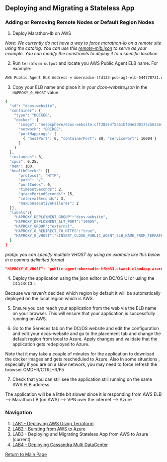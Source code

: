 ## Deploying and Migrating a Stateless App

### Adding or Removing Remote Nodes or Default Region Nodes

1. Deploy Marathon-lb on AWS

_Note:_ _We currently do not have a way to force marathon-lb on a remote site using the catalog. You can use this [remote-mlb.json](./remote-mlb.json) to serve as your example. You can modify the constraints to deploy it to a specific location._

2. Run `terraform output` and locate you AWS Public Agent ELB name. For example:
```bash
AWS Public Agent ELB Address = mbernadin-tfd132-pub-agt-elb-544778731.us-east-1.elb.amazonaws.com
```

3. Copy your ELB name and place it in your _dcos-website.json_ in the `HAPROXY_0_VHOST` value. 

```bash 
{
  "id": "dcos-website",
  "container": {
    "type": "DOCKER",
    "docker": {
      "image": "mesosphere/dcos-website:cff383e4f5a51bf04e2d0177c5023e7cebcab3cc",
      "network": "BRIDGE",
      "portMappings": [
        { "hostPort": 0, "containerPort": 80, "servicePort": 10004 }
      ]
    }
  },
  "instances": 3,
  "cpus": 0.25,
  "mem": 100,
  "healthChecks": [{
      "protocol": "HTTP",
      "path": "/",
      "portIndex": 0,
      "timeoutSeconds": 2,
      "gracePeriodSeconds": 15,
      "intervalSeconds": 3,
      "maxConsecutiveFailures": 2
  }],
  "labels":{
    "HAPROXY_DEPLOYMENT_GROUP":"dcos-website",
    "HAPROXY_DEPLOYMENT_ALT_PORT":"10005",
    "HAPROXY_GROUP":"external",
    "HAPROXY_0_REDIRECT_TO_HTTPS":"true",
    "HAPROXY_0_VHOST":"<INSERT_CLOUD_PUBLIC_AGENT_ELB_NAME_FROM_TERRAFORM_OUTPUT>"
  }
}
```

_protip:_ _you can specify multiple VHOST by using an example like this below in a comma delimited format_

```json
"HAPROXY_0_VHOST": "public-agent-mbernadin-tfbb33.ukwest.cloudapp.azure.com,mbernadin-tfbb33-pub-agt-elb-1287283532.us-east-1.elb.amazonaws.com"
```

4. Deploy the application using the json editor on DC/OS UI or using the DC/OS CLI. 
 
Because we haven't decided which region by default it will be automatically deployed on the local region which is AWS. 

5. Ensure you can reach your application from the web via the ELB name on your browser. This will ensure that your application is successfully running on AWS.

6. Go to the Services tab on the DC/OS website and edit the configuration and edit your dcos-website and go to the placement tab and change the default region from local to Azure. Apply changes and validate that the application gets redeployed to Azure.

Note that it may take a couple of minutes for the application to download the docker images and gets rescheduled to Azure. Also In some situations , especially if you are on a slow network, you may need to force refresh the browser CMD+R/CTRL+R/F5

7. Check that you can still see the application still running on the same AWS ELB address.

The application will be a little bit slower since it is responding from AWS ELB --> Marathon LB (on AWS) --> VPN over the internet --> Azure

### Navigation

1. [LAB1 - Deploying AWS Using Terraform](./lab-1-deploying-hybrid-cluster.md)
2. [LAB2 - Bursting from AWS to Azure](./lab-2-bursting-from-aws-to-azure.md)
3. LAB3 - Deploying and Migrating Stateless App from AWS to Azure (current)
4. [LAB4 - Deploying Cassandra Multi DataCenter](./lab-4-deploying-cassandra-multi-dc-cluster.md)

[Return to Main Page](../README.md)
